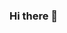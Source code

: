 ### Hi there 👋

<!--
**mukeshkumargupta/MukeshKumarGupta** is a ✨ _special_ ✨ repository because its `README.md` (this file) appears on your GitHub profile.

These are the area where I have worked. Please find project poc demo which I created before working on actual projects. 
### Java J2EE Projects Demo
https://github.com/mukeshkumargupta/java-j2ee-projects-demo/tree/master/design-online-shopping-cart
This is an online shopping project using SpringMVC, Hibernate, Maven, Angular JS and Bootstrap. This project is done Step By Step. For more in details refer link: https://github.com/mukeshkumargupta/java-j2ee-tutorials/blob/master/design-online-shopping-cart/Project_Steps.txt.

